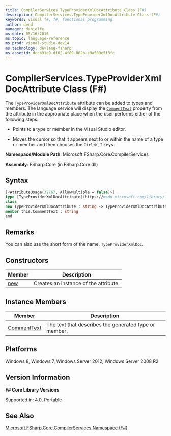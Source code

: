 ```yaml
---
title: CompilerServices.TypeProviderXmlDocAttribute Class (F#)
description: CompilerServices.TypeProviderXmlDocAttribute Class (F#)
keywords: visual f#, f#, functional programming
author: dend
manager: danielfe
ms.date: 05/16/2016
ms.topic: language-reference
ms.prod: visual-studio-dev14
ms.technology: devlang-fsharp
ms.assetid: dccb91e9-d102-4f89-802b-e9a509e5f3fc 
---
```


# CompilerServices.TypeProviderXmlDocAttribute Class (F#)

The `TypeProviderXmlDocAttribute` attribute can be added to types and members. The language service will display the [`CommentText`](https://msdn.microsoft.com/library/d154bea8-e774-40dc-88c0-072d14f277f8) property from the attribute in the appropriate place when the user  performs either of the following steps:

- Points to a type or member in the Visual Studio editor.

- Moves the cursor so that it appears next to or within the name of a type or member and then chooses the `Ctrl+K`, `I` keys.

**Namespace/Module Path**: Microsoft.FSharp.Core.CompilerServices

**Assembly**: FSharp.Core (in FSharp.Core.dll)


## Syntax

```fsharp
[<AttributeUsage(32767, AllowMultiple = false)>]
type [TypeProviderXmlDocAttribute](https://msdn.microsoft.com/library/15df1059-16f1-4855-ab6a-860d60003c90) =
class
new TypeProviderXmlDocAttribute : string -> TypeProviderXmlDocAttribute
member this.CommentText : string
end
```

## Remarks
You can also use the short form of the name, `TypeProviderXmlDoc`.


## Constructors

|Member|Description|
|------|-----------|
|[new](https://msdn.microsoft.com/library/73324681-a597-444c-8e5b-9f115b768534)|Creates an instance of the attribute.|

## Instance Members

|Member|Description|
|------|-----------|
|[CommentText](https://msdn.microsoft.com/library/d154bea8-e774-40dc-88c0-072d14f277f8)|The text that describes the generated type or member.|

## Platforms
Windows 8, Windows 7, Windows Server 2012, Windows Server 2008 R2


## Version Information
**F# Core Library Versions**

Supported in: 4.0, Portable

## See Also
[Microsoft.FSharp.Core.CompilerServices Namespace &#40;F&#35;&#41;](Microsoft.FSharp.Core.CompilerServices-Namespace-%5BFSharp%5D.md)